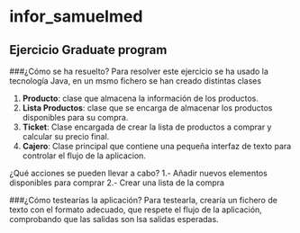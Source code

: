 # infor_samuelmed

## Ejercicio Graduate program 

###¿Cómo se ha resuelto?
Para resolver este ejercicio se ha usado la tecnología Java, en un msmo fichero se han creado distintas clases

1. **Producto**: clase que almacena la información de los productos.
2. **Lista Productos**: clase que se encarga de almacenar los productos disponibles para su compra.
3. **Ticket**: Clase encargada de crear la lista de productos a comprar y calcular su precio final.
4. **Cajero**: Clase principal que contiene una pequeña interfaz de texto para controlar el flujo de la aplicacion.

¿Qué acciones se pueden llevar a cabo?
1.- Añadir nuevos elementos disponibles para comprar
2.- Crear una lista de la compra

###¿Cómo testearías la aplicación?
Para testearla, crearía un fichero de texto con el formato adecuado, que respete 
el flujo de la aplicación, comprobando que las salidas son lsa salidas esperadas.
